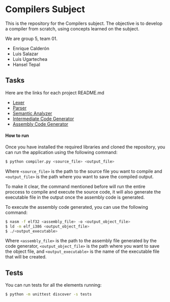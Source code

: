 # Compilers Subject

This is the repository for the Compilers subject. The objective is to develop a compiler from scratch, using concepts learned on the subject.

We are group 5, team 01.

- Enrique Calderón
- Luis Salazar
- Luis Ugartechea
- Hansel Tepal

## Tasks

Here are the links for each project README.md

- [Lexer](./lexer/README.md)
- [Parser](./parser/README.md)
- [Semantic Analyzer](./semanter/README.md)
- [Intermediate Code Generator](./intermediator/README.md)
- [Assembly Code Generator](./generator/README.md)

#### How to run

Once you have installed the required libraries and cloned the repository, you can run the application using the following command:

```bash
$ python compiler.py <source_file> <output_file>
```

Where `<source_file>` is the path to the source file you want to compile and `<output_file>` is the path where you want to save the compiled output.

To make it clear, the command mentioned before will run the entire proccess to compile and execute the source code, it will also generate the executable file in the output once the assembly code is generated.

To execute the assembly code generated, you can use the following command:

```bash
$ nasm -f elf32 <assembly_file> -o <output_object_file>
$ ld -m elf_i386 <output_object_file>
$ ./<output_executable>
```

Where `<assembly_file>` is the path to the assembly file generated by the code generator, `<output_object_file>` is the path where you want to save the object file, and `<output_executable>` is the name of the executable file that will be created.

## Tests

You can run tests for all the elements running:
```bash
$ python -m unittest discover -s tests
```
